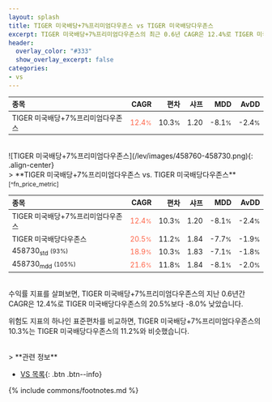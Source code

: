 ```yaml
---
layout: splash
title: TIGER 미국배당+7%프리미엄다우존스 vs TIGER 미국배당다우존스
excerpt: TIGER 미국배당+7%프리미엄다우존스의 최근 0.6년 CAGR은 12.4%로 TIGER 미국배당다우존스의 20.5%보다 -8.0% 낮았습니다.
header:
  overlay_color: "#333"
  show_overlay_excerpt: false
categories:
- vs
---
```


| **종목** | **CAGR** | **편차** | **샤프** | **MDD** | **AvDD** |
| :------------ | ------: | -----------: | -------: | ------: | -------: |
| TIGER 미국배당+7%프리미엄다우존스 | <span style="color: tomato">12.4<small>%</small></span> | 10.3<small>%</small> | 1.20 | -8.1<small>%</small> | -2.4<small>%</small> |

<!-- more -->

<br>
![TIGER 미국배당+7%프리미엄다우존스](/lev/images/458760-458730.png){: .align-center}

<br>
> **TIGER 미국배당+7%프리미엄다우존스 vs. TIGER 미국배당다우존스**<small>[^fn_price_metric]</small>



| **종목** | **CAGR** | **편차** | **샤프** | **MDD** | **AvDD** |
| :------------ | ------: | -----------: | -------: | ------: | -------: |
| TIGER 미국배당+7%프리미엄다우존스 | <span style="color: tomato">12.4<small>%</small></span> | 10.3<small>%</small> | 1.20 | -8.1<small>%</small> | -2.4<small>%</small> |
| TIGER 미국배당다우존스 | <span style="color: tomato">20.5<small>%</small></span> | 11.2<small>%</small> | 1.84 | -7.7<small>%</small> | -1.9<small>%</small> |
| 458730<sub>std</sub> <small>(93%)</small> | <span style="color: tomato">18.9<small>%</small></span> | 10.3<small>%</small> | 1.83 | -7.1<small>%</small> | -1.8<small>%</small> |
| 458730<sub>mdd</sub> <small>(105%)</small> | <span style="color: tomato">21.6<small>%</small></span> | 11.8<small>%</small> | 1.84 | -8.1<small>%</small> | -2.0<small>%</small> |

<br>
수익률 지표를 살펴보면, TIGER 미국배당+7%프리미엄다우존스의 지난 0.6년간 CAGR은 12.4%로 TIGER 미국배당다우존스의 20.5%보다 -8.0% 낮았습니다.

위험도 지표의 하나인 표준편차를 비교하면, TIGER 미국배당+7%프리미엄다우존스의 10.3%는  TIGER 미국배당다우존스의 11.2%와 비슷했습니다.


<br>
> **관련 정보**

- [VS 목록](/vs/){: .btn .btn--info}

{% include commons/footnotes.md %}